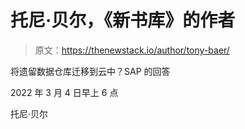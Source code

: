# 托尼·贝尔，《新书库》的作者

> 原文：<https://thenewstack.io/author/tony-baer/>

将遗留数据仓库迁移到云中？SAP 的回答

2022 年 3 月 4 日早上 6 点

托尼·贝尔